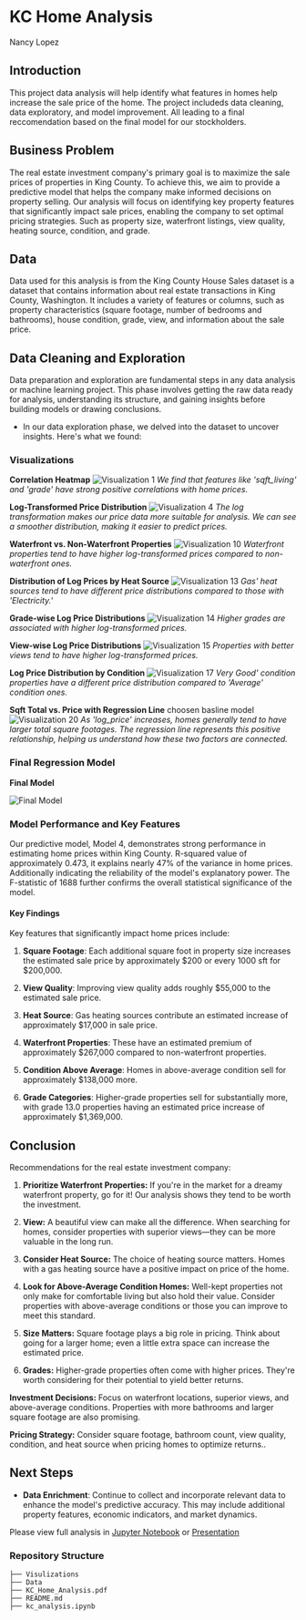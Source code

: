 # KC Home Analysis
Nancy Lopez


## Introduction
This project data analysis will help identify what features in homes help increase the sale price of the home. The project includeds data cleaning, data exploratory, and model improvement. All leading to a final reccomendation based on the final model for our stockholders.

## Business Problem
The real estate investment company's primary goal is to maximize the sale prices of properties in King County. To achieve this, we aim to provide a predictive model that helps the company make informed decisions on property selling. Our analysis will focus on identifying key property features that significantly impact sale prices, enabling the company to set optimal pricing strategies. Such as property size, waterfront listings, view quality, heating source, condition, and grade.

## Data
Data used for this analysis is from the King County House Sales dataset is a dataset that contains information about real estate transactions in King County, Washington. It includes a variety of features or columns, such as property characteristics (square footage, number of bedrooms and bathrooms), house condition, grade, view, and information about the sale price.

## Data Cleaning and Exploration 
Data preparation and exploration are fundamental steps in any data analysis or machine learning project. This phase involves getting the raw data ready for analysis, understanding its structure, and gaining insights before building models or drawing conclusions.

- In our data exploration phase, we delved into the dataset to uncover insights. Here's what we found:

### Visualizations

**Correlation Heatmap**
![Visualization 1](./visualizations/visualization1.png)
*We find that features like 'sqft_living' and 'grade' have strong positive correlations with home prices.*


**Log-Transformed Price Distribution**
![Visualization 4](./visualizations/visualization4.png)
*The log transformation makes our price data more suitable for analysis. We can see a smoother distribution, making it easier to predict prices.*

**Waterfront vs. Non-Waterfront Properties**
![Visualization 10](./visualizations/visualization10.png)
*Waterfront properties tend to have higher log-transformed prices compared to non-waterfront ones.*

**Distribution of Log Prices by Heat Source**
![Visualization 13](./visualizations/visualization13.png)
*Gas' heat sources tend to have different price distributions compared to those with 'Electricity.'*

**Grade-wise Log Price Distributions**
![Visualization 14](./visualizations/visualization14.png)
*Higher grades are associated with higher log-transformed prices.*

**View-wise Log Price Distributions**
![Visualization 15](./visualizations/visualization15.png)
*Properties with better views tend to have higher log-transformed prices.*

**Log Price Distribution by Condition**
![Visualization 17](./visualizations/visualization17.png)
*Very Good' condition properties have a different price distribution compared to 'Average' condition ones.*

**Sqft Total vs. Price with Regression Line**
choosen basline model
![Visualization 20](./visualizations/sqft_total.png)
*As 'log_price' increases, homes generally tend to have larger total square footages. The regression line represents this positive relationship, helping us understand how these two factors are connected.*

### Final Regression Model

**Final Model**

![Final Model](./visualizations/final_model.png)

### Model Performance and Key Features

Our predictive model, Model 4, demonstrates strong performance in estimating home prices within King County. R-squared value of approximately 0.473, it explains nearly 47% of the variance in home prices. Additionally indicating the reliability of the model's explanatory power. The F-statistic of 1688 further confirms the overall statistical significance of the model.

#### Key Findings
Key features that significantly impact home prices include:

1. **Square Footage**: Each additional square foot in property size increases the estimated sale price by approximately $200 or every 1000 sft for $200,000.

2. **View Quality**: Improving view quality adds roughly $55,000 to the estimated sale price.

3. **Heat Source**: Gas heating sources contribute an estimated increase of approximately $17,000 in sale price.

4. **Waterfront Properties**: These have an estimated premium of approximately $267,000 compared to non-waterfront properties.

5. **Condition Above Average**: Homes in above-average condition sell for approximately $138,000 more.

6. **Grade Categories**:  Higher-grade properties sell for substantially more, with grade 13.0 properties having an estimated price increase of approximately $1,369,000.

## Conclusion
Recommendations for the real estate investment company:

1. **Prioritize Waterfront Properties:** If you're in the market for a dreamy waterfront property, go for it! Our analysis shows they tend to be worth the investment.

2. **View:** A beautiful view can make all the difference. When searching for homes, consider properties with superior views—they can be more valuable in the long run.

3. **Consider Heat Source:** The choice of heating source matters. Homes with a gas heating source have a positive impact on price of the home.

4. **Look for Above-Average Condition Homes:** Well-kept properties not only make for comfortable living but also hold their value. Consider properties with above-average conditions or those you can improve to meet this standard.

5. **Size Matters:** Square footage plays a big role in pricing. Think about going for a larger home; even a little extra space can increase the estimated price.

6. **Grades:** Higher-grade properties often come with higher prices. They're worth considering for their potential to yield better returns.

**Investment Decisions:** Focus on waterfront locations, superior views, and above-average conditions. Properties with more bathrooms and larger square footage are also promising.

**Pricing Strategy:** Consider square footage, bathroom count, view quality, condition, and heat source when pricing homes to optimize returns..


## Next Steps

- **Data Enrichment**: Continue to collect and incorporate relevant data to enhance the model's predictive accuracy. This may include additional property features, economic indicators, and market dynamics.


Please view full analysis in [Jupyter Notebook](https://github.com/nv593/KC_Home_Analysis/blob/main/student.ipynb) or [Presentation](https://github.com/nv593/KC_Home_Analysis/blob/main/KC%20home%20analysis.pdf)

### Repository Structure

```
├── Visulizations
├── Data
├── KC_Home_Analysis.pdf
├── README.md
├── kc_analysis.ipynb
